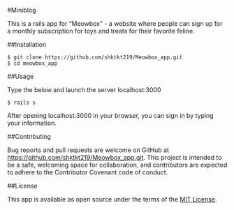 #Miniblog

This is a rails app for “Meowbox” - a website where people can sign up for a monthly subscription for toys and treats for their favorite feline.


##Installation

   ```
   $ git clone https://github.com/shktkt219/Meowbox_app.git
   $ cd meowbox_app
   ```

##Usage

Type the below and launch the server localhost:3000

   ```
   $ rails s
   ```

After opening localhost:3000 in your browser, you can sign in by typing your information.


##Contributing

Bug reports and pull requests are welcome on GitHub at https://github.com/shktkt219/Meowbox_app.git. This project is intended to be a safe, welcoming space for collaboration, and contributors are expected to adhere to the Contributor Covenant code of conduct.


##License

This app is available as open source under the terms of the [MIT License](https://opensource.org/licenses/MIT).
